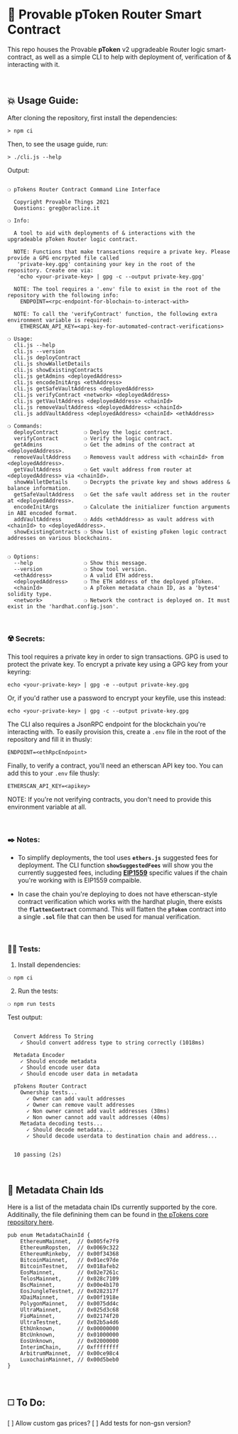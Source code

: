 # :page_with_curl: Provable pToken Router Smart Contract

This repo houses the Provable __pToken__ v2 upgradeable Router logic smart-contract, as well as a simple CLI to help with deployment of, verification of & interacting with it.

&nbsp;

## :boom: Usage Guide:

After cloning the repository, first install the dependencies:

```
> npm ci
```

Then, to see the usage guide, run:

```
> ./cli.js --help
```

Output:

```

❍ pTokens Router Contract Command Line Interface

  Copyright Provable Things 2021
  Questions: greg@oraclize.it

❍ Info:

  A tool to aid with deployments of & interactions with the upgradeable pToken Router logic contract.

  NOTE: Functions that make transactions require a private key. Please provide a GPG encrpyted file called
   'private-key.gpg' containing your key in the root of the repository. Create one via:
   'echo <your-private-key> | gpg -c --output private-key.gpg'

  NOTE: The tool requires a '.env' file to exist in the root of the repository with the following info:
    ENDPOINT=<rpc-endpoint-for-blochain-to-interact-with>

  NOTE: To call the 'verifyContract' function, the following extra environment variable is required:
    ETHERSCAN_API_KEY=<api-key-for-automated-contract-verifications>

❍ Usage:
  cli.js --help
  cli.js --version
  cli.js deployContract
  cli.js showWalletDetails
  cli.js showExistingContracts
  cli.js getAdmins <deployedAddress>
  cli.js encodeInitArgs <ethAddress>
  cli.js getSafeVaultAddress <deployedAddress>
  cli.js verifyContract <network> <deployedAddress>
  cli.js getVaultAddress <deployedAddress> <chainId>
  cli.js removeVaultAddress <deployedAddress> <chainId>
  cli.js addVaultAddress <deployedAddress> <chainId> <ethAddress>

❍ Commands:
  deployContract        ❍ Deploy the logic contract.
  verifyContract        ❍ Verify the logic contract.
  getAdmins             ❍ Get the admins of the contract at <deployedAddress>.
  removeVaultAddress    ❍ Removess vault address with <chainId> from <deployedAddress>.
  getVaultAddress       ❍ Get vault address from router at <deployedAddress> via <chainId>.
  showWalletDetails     ❍ Decrypts the private key and shows address & balance information.
  getSafeVaultAddress   ❍ Get the safe vault address set in the router at <deployedAddress>.
  encodeInitArgs        ❍ Calculate the initializer function arguments in ABI encoded format.
  addVaultAddress       ❍ Adds <ethAddress> as vault address with <chainId> to <deployedAddress>.
  showExistingContracts ❍ Show list of existing pToken logic contract addresses on various blockchains.


❍ Options:
  --help                ❍ Show this message.
  --version             ❍ Show tool version.
  <ethAddress>          ❍ A valid ETH address.
  <deployedAddress>     ❍ The ETH address of the deployed pToken.
  <chainId>             ❍ A pToken metadata chain ID, as a 'bytes4' solidity type.
  <network>             ❍ Network the contract is deployed on. It must exist in the 'hardhat.config.json'.

```

&nbsp;

### :radioactive: Secrets:

This tool requires a private key in order to sign transactions. GPG is used to protect the private key. To encrypt a private key using a GPG key from your keyring:

```
echo <your-private-key> | gpg -e --output private-key.gpg
```

Or, if you'd rather use a password to encrypt your keyfile, use this instead:

```
echo <your-private-key> | gpg -c --output private-key.gpg
```

The CLI also requires a JsonRPC endpoint for the blockchain you're interacting with. To easily provision this, create a `.env` file in the root of the repository and fill it in thusly:

```
ENDPOINT=<ethRpcEndpoint>
```

Finally, to verify a contract, you'll need an etherscan API key too. You can add this to your `.env` file thusly:

```
ETHERSCAN_API_KEY=<apikey>
```

NOTE: If you're not verifying contracts, you don't need to provide this environment variable at all.

&nbsp;

### :black_nib: Notes:

 - To simplify deployments, the tool uses __`ethers.js`__ suggested fees for deployment. The CLI function __`showSuggestedFees`__ will show you the currently suggested fees, including __[EIP1559](https://github.com/ethereum/EIPs/blob/master/EIPS/eip-1559.md)__ specific values if the chain you're working with is EIP1559 compaible.

 - In case the chain you're deploying to does not have etherscan-style contract verification which works with the hardhat plugin, there exists the __`flattenContract`__ command. This will flatten the __`pToken`__ contract into a single __`.sol`__ file that can then be used for manual verification.

&nbsp;

### :guardsman: Tests:

1) Install dependencies:

```
❍ npm ci
```

2) Run the tests:

```
❍ npm run tests
```

Test output:

```

  Convert Address To String
    ✓ Should convert address type to string correctly (1018ms)

  Metadata Encoder
    ✓ Should encode metadata
    ✓ Should encode user data
    ✓ Should encode user data in metadata

  pTokens Router Contract
    Ownership tests...
      ✓ Owner can add vault addresses
      ✓ Owner can remove vault addresses
      ✓ Non owner cannot add vault addresses (38ms)
      ✓ Non owner cannot add vault addresses (40ms)
    Metadata decoding tests...
      ✓ Should decode metadata...
      ✓ Should decode userdata to destination chain and address...


  10 passing (2s)

```

&nbsp;

## :robot: Metadata Chain Ids

Here is a list of the metadata chain IDs currently supported by the core. Additinally, the file definining them can be found in [the pTokens core repository here](https://github.com/provable-things/ptokens-core-private/blob/8f85f85948c8e1ade055a7d29422cc7c079e9016/src/metadata/metadata_chain_id.rs#L17).

```
pub enum MetadataChainId {
    EthereumMainnet,  // 0x005fe7f9
    EthereumRopsten,  // 0x0069c322
    EthereumRinkeby,  // 0x00f34368
    BitcoinMainnet,   // 0x01ec97de
    BitcoinTestnet,   // 0x018afeb2
    EosMainnet,       // 0x02e7261c
    TelosMainnet,     // 0x028c7109
    BscMainnet,       // 0x00e4b170
    EosJungleTestnet, // 0x0282317f
    XDaiMainnet,      // 0x00f1918e
    PolygonMainnet,   // 0x0075dd4c
    UltraMainnet,     // 0x025d3c68
    FioMainnet,       // 0x02174f20
    UltraTestnet,     // 0x02b5a4d6
    EthUnknown,       // 0x00000000
    BtcUnknown,       // 0x01000000
    EosUnknown,       // 0x02000000
    InterimChain,     // 0xffffffff
    ArbitrumMainnet,  // 0x00ce98c4
    LuxochainMainnet, // 0x00d5beb0
}
```

&nbsp;

## :white_medium_square: To Do:

[ ] Allow custom gas prices?
[ ] Add tests for non-gsn version?
